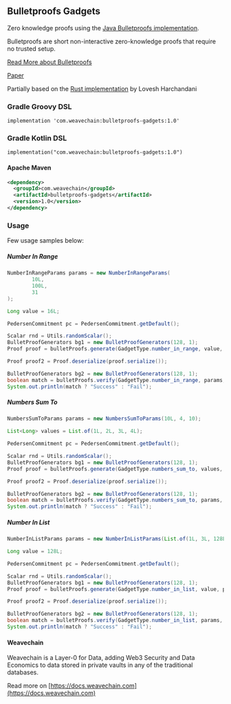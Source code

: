 ## Bulletproofs Gadgets

Zero knowledge proofs using the [Java Bulletproofs implementation](https://github.com/weavechain/bulletproofs).

Bulletproofs are short non-interactive zero-knowledge proofs that require no trusted setup. 

[Read More about Bulletproofs](https://crypto.stanford.edu/bulletproofs/)

[Paper](https://eprint.iacr.org/2017/1066.pdf)

Partially based on the [Rust implementation](https://github.com/lovesh/bulletproofs-r1cs-gadgets) by Lovesh Harchandani


### Gradle Groovy DSL
```
implementation 'com.weavechain:bulletproofs-gadgets:1.0'
```

### Gradle Kotlin DSL

```
implementation("com.weavechain:bulletproofs-gadgets:1.0")
```

#### Apache Maven

```xml
<dependency>
  <groupId>com.weavechain</groupId>
  <artifactId>bulletproofs-gadgets</artifactId>
  <version>1.0</version>
</dependency>
```

### Usage

Few usage samples below:

##### Number In Range

```java
NumberInRangeParams params = new NumberInRangeParams(
        10L,
        100L,
        31
);

Long value = 16L;

PedersenCommitment pc = PedersenCommitment.getDefault();

Scalar rnd = Utils.randomScalar();
BulletProofGenerators bg1 = new BulletProofGenerators(128, 1);
Proof proof = bulletProofs.generate(GadgetType.number_in_range, value, params, rnd, pc, bg1);

Proof proof2 = Proof.deserialize(proof.serialize());

BulletProofGenerators bg2 = new BulletProofGenerators(128, 1);
boolean match = bulletProofs.verify(GadgetType.number_in_range, params, proof2, pc, bg2);
System.out.println(match ? "Success" : "Fail");
```

##### Numbers Sum To

```java
NumbersSumToParams params = new NumbersSumToParams(10L, 4, 10);

List<Long> values = List.of(1L, 2L, 3L, 4L);

PedersenCommitment pc = PedersenCommitment.getDefault();

Scalar rnd = Utils.randomScalar();
BulletProofGenerators bg1 = new BulletProofGenerators(128, 1);
Proof proof = bulletProofs.generate(GadgetType.numbers_sum_to, values, params, rnd, pc, bg1);

Proof proof2 = Proof.deserialize(proof.serialize());

BulletProofGenerators bg2 = new BulletProofGenerators(128, 1);
boolean match = bulletProofs.verify(GadgetType.numbers_sum_to, params, proof2, pc, bg2);
System.out.println(match ? "Success" : "Fail");
```


##### Number In List

```java
NumberInListParams params = new NumberInListParams(List.of(1L, 3L, 128L, 145L), 8);

Long value = 128L;

PedersenCommitment pc = PedersenCommitment.getDefault();

Scalar rnd = Utils.randomScalar();
BulletProofGenerators bg1 = new BulletProofGenerators(128, 1);
Proof proof = bulletProofs.generate(GadgetType.number_in_list, value, params, rnd, pc, bg1);

Proof proof2 = Proof.deserialize(proof.serialize());

BulletProofGenerators bg2 = new BulletProofGenerators(128, 1);
boolean match = bulletProofs.verify(GadgetType.number_in_list, params, proof2, pc, bg2);
System.out.println(match ? "Success" : "Fail");
```

#### Weavechain

Weavechain is a Layer-0 for Data, adding Web3 Security and Data Economics to data stored in private vaults in any of the traditional databases.

Read more on [https://docs.weavechain.com](https://docs.weavechain.com)